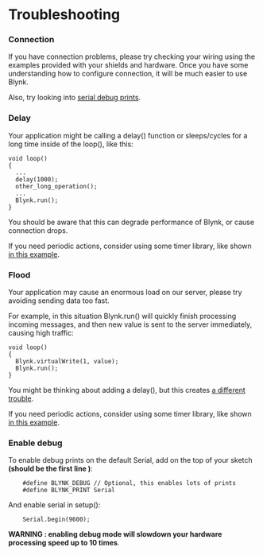 # Troubleshooting

### Connection

If you have connection problems, please try checking your wiring using the examples provided with your shields and hardware. Once you have some understanding how to configure connection, it will be much easier to use Blynk.

Also, try looking into [serial debug prints](./Troubleshooting.md#enable-debug).

### Delay

Your application might be calling a delay() function or sleeps/cycles for a long time inside of the loop(), like this:

    void loop()
    {
      ...
      delay(1000);
      other_long_operation();
      ...
      Blynk.run();
    }
    
You should be aware that this can degrade performance of Blynk, or cause connection drops.

If you need periodic actions, consider using some timer library, like shown [in this example](https://github.com/blynkkk/blynk-library/blob/master/examples/GettingStarted/PushData/PushData.ino).

### Flood

Your application may cause an enormous load on our server, please try avoiding sending data too fast.

For example, in this situation Blynk.run() will quickly finish processing incoming messages, and then new value is sent to the server immediately, causing high traffic:

    void loop()
    {
      Blynk.virtualWrite(1, value);
      Blynk.run();
    }

You might be thinking about adding a delay(), but this creates [a different trouble](./Troubleshooting.md#delay).

If you need periodic actions, consider using some timer library, like shown [in this example](https://github.com/blynkkk/blynk-library/blob/master/examples/GettingStarted/PushData/PushData.ino).

### Enable debug

To enable debug prints on the default Serial, add on the top of your sketch **(should be the first line
)**:

        #define BLYNK_DEBUG // Optional, this enables lots of prints
        #define BLYNK_PRINT Serial

And enable serial in setup():

        Serial.begin(9600);

**WARNING : enabling debug mode will slowdown your hardware processing speed up to 10 times**.
